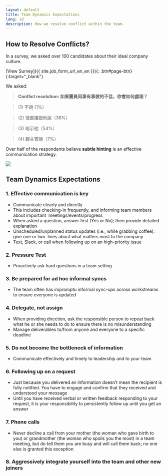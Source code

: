 ```yaml
---
layout: default
title: Team Dynamics Expectations
lang: id
description: How we resolve conflict within the team.
---
```


## How to Resolve Conflicts?

In a survey, we asked over 100 candidates about their ideal company culture.

[View Survey]({{ site.job_form_url_en_en }}){: .btn#page-btn}{:target="_blank"}


We asked:

> **Conflict resolution: 如果團員同事有事做的不佳，你會如何處理？**

> (1) 不說 (1%）

> (2) 很直接跟他說（38%）

> (3) 暗示他（54%）

> (4) 跟主管說（7%）

Over half of the respondents believe **subtle hinting** is an effective communication strategy.

<a href='https://photos.google.com/share/AF1QipM47q4pqlMTaKKJDTh0Bj8GOu3Rjs2-lON_bXwZz-MnlTrSzDYWgnW5nC_9pwgcbQ?key=ZWJEcVlfQlJoQXRCbEZuWEVLLUhDNGhVcDF3ZUdB&source=ctrlq.org' target="_blank"><img src='https://lh3.googleusercontent.com/hnO54C8BPl93Di8DGk3YKgwXxSPygzRJkEqImI_aoOLYosbEmuJ1c1wfj_w-P951RbVjgtwd67ViE4oPlTpQM_xkfmTObOoXag4eReGgFcRGZJc0rTXsEKgY_40Zw59T2J9V3djVpg=w2400' /></a>

## Team Dynamics Expectations

### 1. Effective communication is key
* Communicate clearly and directly
* This includes checking-in frequently, and informing team members about important  meetings/events/progress  
* When asked a question, answer first (Yes or No); then provide detailed explanation
* Unscheduled/unplanned status updates (i.e., while grabbing coffee): give one or two  lines about what matters most to the company
* Text, Slack, or call when following up on an high-priority issue 

### 2. Pressure Test
* Proactively ask hard questions in a team setting

### 3. Be prepared for ad hoc informal syncs 
* The team often has impromptu informal sync-ups across workstreams to ensure everyone is updated

### 4. Delegate, not assign
* When providing direction, ask the responsible person to repeat back what he or she needs to do to ensure there is no misunderstanding 
* Manage deliverables to/from anyone and everyone to a specific deadline 

### 5. Do not become the bottleneck of information
* Communicate effectively and timely to leadership and to your team

### 6. Following up on a request
* Just because you delivered an information doesn’t mean the recipient is fully notified. You have to engage and confirm that they received and understood your message
* Until you have received verbal or written feedback responding to your request, it is your responsibility to persistently follow up until you get an answer

### 7. Phone calls 
* Never decline a call from your mother (the woman who gave birth to you) or grandmother (the woman who spoils you the most) in a team meeting, but do tell them you are busy and will call them back; no one else is granted this exception

### 8. Aggressively integrate yourself into the team and other new joiners